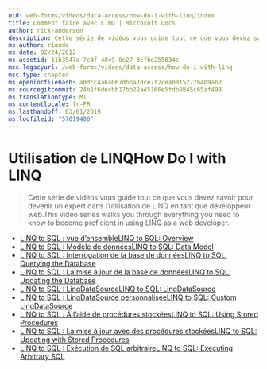 ```yaml
---
uid: web-forms/videos/data-access/how-do-i-with-linq/index
title: Comment faire avec LINQ | Microsoft Docs
author: rick-anderson
description: Cette série de vidéos vous guide tout ce que vous devez savoir pour devenir un expert dans l’utilisation de LINQ en tant que développeur web.
ms.author: riande
ms.date: 02/24/2012
ms.assetid: 11b3547a-7c4f-4849-8e27-3cfbe255034e
msc.legacyurl: /web-forms/videos/data-access/how-do-i-with-linq
msc.type: chapter
ms.openlocfilehash: a0dcc4a6a067dbba7dce7f2cea0015272b409ab2
ms.sourcegitcommit: 24b1f6decbb17bb22a45166e5fdb0845c65af498
ms.translationtype: MT
ms.contentlocale: fr-FR
ms.lasthandoff: 03/01/2019
ms.locfileid: "57019406"
---
```

<a name="how-do-i-with-linq"></a><span data-ttu-id="4fba0-103">Utilisation de LINQ</span><span class="sxs-lookup"><span data-stu-id="4fba0-103">How Do I with LINQ</span></span>
====================
> <span data-ttu-id="4fba0-104">Cette série de vidéos vous guide tout ce que vous devez savoir pour devenir un expert dans l’utilisation de LINQ en tant que développeur web.</span><span class="sxs-lookup"><span data-stu-id="4fba0-104">This video series walks you through everything you need to know to become proficient in using LINQ as a web developer.</span></span>


- [<span data-ttu-id="4fba0-105">LINQ to SQL : vue d’ensemble</span><span class="sxs-lookup"><span data-stu-id="4fba0-105">LINQ to SQL: Overview</span></span>](how-do-i-linq-to-sql-overview.md)
- [<span data-ttu-id="4fba0-106">LINQ to SQL : Modèle de données</span><span class="sxs-lookup"><span data-stu-id="4fba0-106">LINQ to SQL: Data Model</span></span>](how-do-i-linq-to-sql-data-model.md)
- [<span data-ttu-id="4fba0-107">LINQ to SQL : Interrogation de la base de données</span><span class="sxs-lookup"><span data-stu-id="4fba0-107">LINQ to SQL: Querying the Database</span></span>](how-do-i-linq-to-sql-querying-the-database.md)
- [<span data-ttu-id="4fba0-108">LINQ to SQL : La mise à jour de la base de données</span><span class="sxs-lookup"><span data-stu-id="4fba0-108">LINQ to SQL: Updating the Database</span></span>](how-do-i-linq-to-sql-updating-the-database.md)
- [<span data-ttu-id="4fba0-109">LINQ to SQL : LinqDataSource</span><span class="sxs-lookup"><span data-stu-id="4fba0-109">LINQ to SQL: LinqDataSource</span></span>](how-do-i-linq-to-sql-linqdatasource.md)
- [<span data-ttu-id="4fba0-110">LINQ to SQL : LinqDataSource personnalisée</span><span class="sxs-lookup"><span data-stu-id="4fba0-110">LINQ to SQL: Custom LinqDataSource</span></span>](how-do-i-linq-to-sql-custom-linqdatasource.md)
- [<span data-ttu-id="4fba0-111">LINQ to SQL : À l’aide de procédures stockées</span><span class="sxs-lookup"><span data-stu-id="4fba0-111">LINQ to SQL: Using Stored Procedures</span></span>](how-do-i-linq-to-sql-using-stored-procedures.md)
- [<span data-ttu-id="4fba0-112">LINQ to SQL : La mise à jour avec des procédures stockées</span><span class="sxs-lookup"><span data-stu-id="4fba0-112">LINQ to SQL: Updating with Stored Procedures</span></span>](how-do-i-linq-to-sql-updating-with-stored-procedures.md)
- [<span data-ttu-id="4fba0-113">LINQ to SQL : Exécution de SQL arbitraire</span><span class="sxs-lookup"><span data-stu-id="4fba0-113">LINQ to SQL: Executing Arbitrary SQL</span></span>](how-do-i-linq-to-sql-executing-arbitrary-sql.md)
